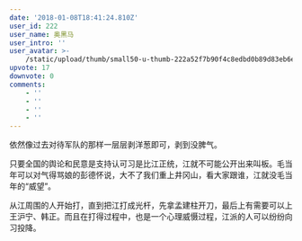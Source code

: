 ```yaml
---
date: '2018-01-08T18:41:24.810Z'
user_id: 222
user_name: 奥黑马
user_intro: ''
user_avatar: >-
    /static/upload/thumb/small50-u-thumb-222a52f7b90f4c8edbd0b89d83eb6e0a55a7db22f14.png
upvote: 17
downvote: 0
comments:
    - ''
    - ''
    - ''
    - ''
---
```


依然像过去对待军队的那样一层层剥洋葱即可，剥到没脾气。

只要全国的舆论和民意是支持认可习是比江正统，江就不可能公开出来叫板。毛当年可以对气得骂娘的彭德怀说，大不了我们重上井冈山，看大家跟谁，江就没毛当年的“威望”。

从江周围的人开始打，直到把江打成光杆，先拿孟建柱开刀，最后上有需要可以上王沪宁、韩正。而且在打得过程中，也是一个心理威慑过程，江派的人可以纷纷向习投降。
